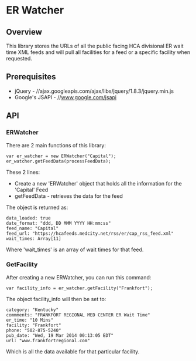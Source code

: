 # ER Watcher

## Overview

This library stores the URLs of all the public facing HCA divisional ER wait time
XML feeds and will pull all facilities for a feed or a specific facility when
requested.

## Prerequisites
- jQuery - 			//ajax.googleapis.com/ajax/libs/jquery/1.8.3/jquery.min.js
- Google's JSAPI - 	//www.google.com/jsapi

## API

### ERWatcher

There are 2 main functions of this library:

	var er_watcher = new ERWatcher("Capital");
	er_watcher.getFeedData(processFeedData);

These 2 lines:
- Create a new 'ERWatcher' object that holds all the information for the 'Capital' Feed
- getFeedData - retrieves the data for the feed

The object is returned as:

	data_loaded: true
	date_format: "ddd, DD MMM YYYY HH:mm:ss"
	feed_name: "Capital"
	feed_url: "https://hcafeeds.medcity.net/rss/er/cap_rss_feed.xml"
	wait_times: Array[11]

Where 'wait_times' is an array of wait times for that feed.

### GetFacility

After creating a new ERWatcher, you can run this command:

	var facility_info = er_watcher.getFacility("Frankfort");

The object facility_info will then be set to:

	category: "Kentucky"
	commments: "FRANKFORT REGIONAL MED CENTER ER Wait Time"
	er_time: "10 Mins"
	facility: "Frankfort"
	phone: "502-875-5240"
	pub_date: "Wed, 19 Mar 2014 00:13:05 EDT"
	url: "www.frankfortregional.com"	

Which is all the data available for that particular facility.